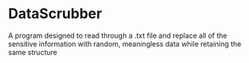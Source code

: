 # DataScrubber
A program designed to read through a .txt file and replace all of the sensitive information with random, meaningless data while retaining the same structure
